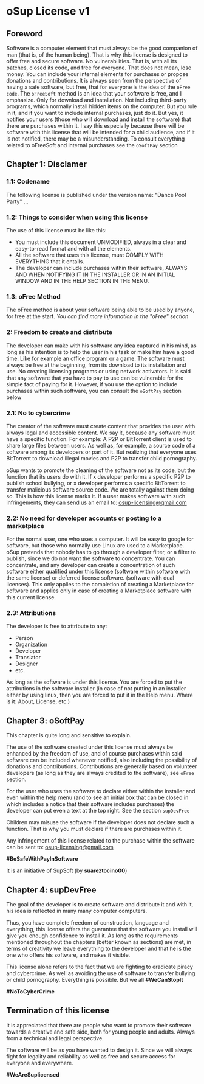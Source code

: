 # oSup License v1

## Foreword
Software is a computer element that must always be the good companion of man (that is, of the human being). That is why this license is designed to offer free and secure software. No vulnerabilities. That is, with all its patches, closed its code, and free for everyone. That does not mean, lose money. You can include your internal elements for purchases or propose donations and contributions. It is always seen from the perspective of having a safe software, but free, that for everyone is the idea of ​​the `oFree code`. The `oFreeSoft` method is an idea that your software is free, and I emphasize. Only for download and installation. Not including third-party programs, which normally install hidden items on the computer. But you rule in it, and if you want to include internal purchases, just do it. But yes, it notifies your users (those who will download and install the software) that there are purchases within it. I say this especially because there will be software with this license that will be intended for a child audience, and if it is not notified, there may be a misunderstanding. To consult everything related to oFreeSoft and internal purchases see the `oSoftPay` section

## Chapter 1: Disclamer
### 1.1: Codename
The following license is published under the version name: "Dance Pool Party" ...

### 1.2: Things to consider when using this license
The use of this license must be like this:

- You must include this document UNMODIFIED, always in a clear and easy-to-read format and with all the elements.
- All the software that uses this license, must COMPLY WITH EVERYTHING that it entails.
- The developer can include purchases within their software, ALWAYS AND WHEN NOTIFYING IT IN THE INSTALLER OR IN AN INITIAL WINDOW AND IN THE HELP SECTION IN THE MENU.

### 1.3: oFree Method
The oFree method is about your software being able to be used by anyone, for free at the start. *You can find more information in the "oFree" section*
### 2: Freedom to create and distribute
The developer can make with his software any idea captured in his mind, as long as his intention is to help the user in his task or make him have a good time. Like for example an office program or a game. The software must always be free at the beginning, from its download to its installation and use. No creating licensing programs or using network activators. It is said that any software that you have to pay to use can be vulnerable for the simple fact of paying for it. However, if you use the option to include purchases within such software, you can consult the `oSoftPay` section below
### 2.1: No to cybercrime
The creator of the software must create content that provides the user with always legal and accessible content. We say it, because any software must have a specific function. For example: A P2P or BitTorrent client is used to share large files between users. As well as, for example, a source code of a software among its developers or part of it. But realizing that everyone uses BitTorrent to download illegal movies and P2P to transfer child pornography.

oSup wants to promote the cleaning of the software not as its code, but the function that its users do with it. If x developer performs a specific P2P to publish school bullying, or x developer performs a specific BitTorrent to transfer malicious software source code. We are totally against them doing so. This is how this license marks it. If a user makes software with such infringements, they can send us an email to: osup-licensing@gmail.com
### 2.2: No need for developer accounts or posting to a marketplace
For the normal user, one who uses a computer. It will be easy to google for software, but those who normally use Linux are used to a Marketplace. oSup pretends that nobody has to go through a developer filter, or a filter to publish, since we do not want the software to concentrate. You can concentrate, and any developer can create a concentration of such software either qualified under this license (software within software with the same license) or deferred license software. (software with dual licenses). This only applies to the completion of creating a Marketplace for software and applies only in case of creating a Marketplace software with this current license.

### 2.3: Attributions
The developer is free to attribute to any:

- Person
- Organization
- Developer
- Translator
- Designer
- etc.

As long as the software is under this license. You are forced to put the attributions in the software installer (in case of not putting in an installer either by using linux, then you are forced to put it in the Help menu. Where is it: About, License, etc.)
## Chapter 3: oSoftPay
This chapter is quite long and sensitive to explain.

The use of the software created under this license must always be enhanced by the freedom of use, and of course purchases within said software can be included whenever notified, also including the possibility of donations and contributions. Contributions are generally based on volunteer developers (as long as they are always credited to the software), see `oFree` section.

For the user who uses the software to declare either within the installer and even within the help menu (and to see an initial box that can be closed in which includes a notice that their software includes purchases) the developer can put even a text at the top right. See the section `supDevFree`

Children may misuse the software if the developer does not declare such a function. That is why you must declare if there are purchases within it.

Any infringement of this license related to the purchase within the software can be sent to: osup-licensing@gmail.com

**#BeSafeWithPayInSoftware**

It is an initiative of SupSoft (by **suareztocino00**)

## Chapter 4: supDevFree

The goal of the developer is to create software and distribute it and with it, his idea is reflected in many many computer computers.

Thus, you have complete freedom of construction, language and everything, this license offers the guarantee that the software you install will give you enough confidence to install it. As long as the requirements mentioned throughout the chapters (better known as sections) are met, in terms of creativity we leave everything to the developer and that he is the one who offers his software, and makes it visible.

This license alone refers to the fact that we are fighting to eradicate piracy and cybercrime. As well as avoiding the use of software to transfer bullying or child pornography. Everything is possible. But we all 
**#WeCanStopIt**

**#NoToCyberCrime**
## Termination of this license
It is appreciated that there are people who want to promote their software towards a creative and safe side, both for young people and adults. Always from a technical and legal perspective.

The software will be as you have wanted to design it. Since we will always fight for legality and reliability as well as free and secure access for everyone and everywhere.

**#WeAreSuplicensed**
